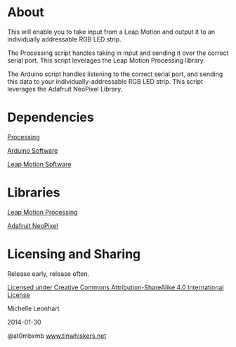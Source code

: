 
# About
This will enable you to take input from a Leap Motion and output it to an individually addressable RGB LED strip.

The Processing script handles taking in input and sending it over the correct serial port. This script leverages the Leap Motion Processing library.

The Arduino script handles listening to the correct serial port, and sending this data to your individually-addressable RGB LED strip. This script leverages the Adafruit NeoPixel Library.

# Dependencies
[Processing](http://processing.org/download/)

[Arduino Software](http://processing.org/download/)

[Leap Motion Software](https://www.leapmotion.com/setup)

# Libraries
[Leap Motion Processing](https://github.com/voidplus/leap-motion-processing)

[Adafruit NeoPixel](https://github.com/adafruit/Adafruit_NeoPixel)

# Licensing and Sharing
Release early, release often.

[Licensed under Creative Commons Attribution-ShareAlike 4.0 International License](http://creativecommons.org/licenses/by-sa/4.0/)

Michelle Leonhart

2014-01-30

@at0mbxmb www.tinwhiskers.net



